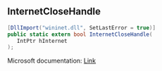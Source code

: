 ## InternetCloseHandle

```csharp
[DllImport("wininet.dll", SetLastError = true)]
public static extern bool InternetCloseHandle(
   IntPtr hInternet
);
```

Microsoft documentation: [Link](https://docs.microsoft.com/en-us/windows/win32/api/wininet/nf-wininet-internetclosehandle)
